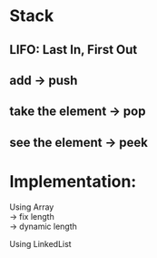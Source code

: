 # Stack

## LIFO: Last In, First Out

## add -> push
## take the element -> pop
## see the element -> peek


# Implementation:
Using Array \
-> fix length \
-> dynamic length

Using LinkedList